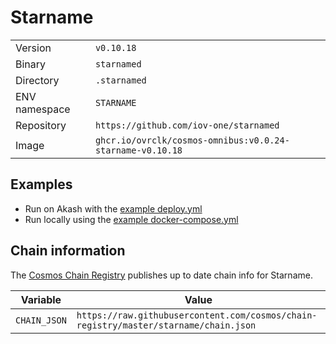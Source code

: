 # Starname

| | |
|---|---|
|Version|`v0.10.18`|
|Binary|`starnamed`|
|Directory|`.starnamed`|
|ENV namespace|`STARNAME`|
|Repository|`https://github.com/iov-one/starnamed`|
|Image|`ghcr.io/ovrclk/cosmos-omnibus:v0.0.24-starname-v0.10.18`|

## Examples

- Run on Akash with the [example deploy.yml](./deploy.yml)
- Run locally using the [example docker-compose.yml](./docker-compose.yml)

## Chain information

The [Cosmos Chain Registry](https://github.com/cosmos/chain-registry) publishes up to date chain info for Starname.

|Variable|Value|
|---|---|
|`CHAIN_JSON`|`https://raw.githubusercontent.com/cosmos/chain-registry/master/starname/chain.json`|
